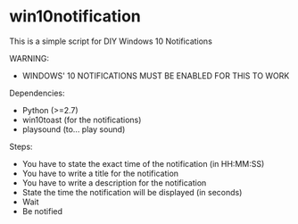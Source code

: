# win10notification

This is a simple script for DIY Windows 10 Notifications

WARNING:
- WINDOWS' 10 NOTIFICATIONS MUST BE ENABLED FOR THIS TO WORK

Dependencies:
- Python (>=2.7)
- win10toast (for the notifications)
- playsound (to... play sound)

Steps:
- You have to state the exact time of the notification (in HH:MM:SS)
- You have to write a title for the notification
- You have to write a description for the notification
- State the time the notification will be displayed (in seconds)
- Wait
- Be notified


